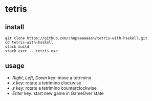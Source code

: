 # tetris
## install

```
git clone https://github.com/chupaaaaaaan/tetris-with-haskell.git
cd tetris-with-haskell
stack build
stack exec -- tetris-exe
````

## usage

- *Right*, *Left*, *Down* key: move a tetrimino
- *x* key: rotate a tetrimino clockwise
- *z* key: rotate a tetrimino counterclockwise
- *Enter* key: start new game in GameOver state
